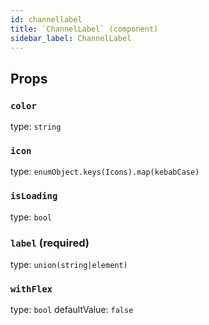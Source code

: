 ```yaml
---
id: channellabel
title: `ChannelLabel` (component)
sidebar_label: ChannelLabel
---
```



Props
-----

### `color`

type: `string`


### `icon`

type: `enumObject.keys(Icons).map(kebabCase)`


### `isLoading`

type: `bool`


### `label` (required)

type: `union(string|element)`


### `withFlex`

type: `bool`
defaultValue: `false`

